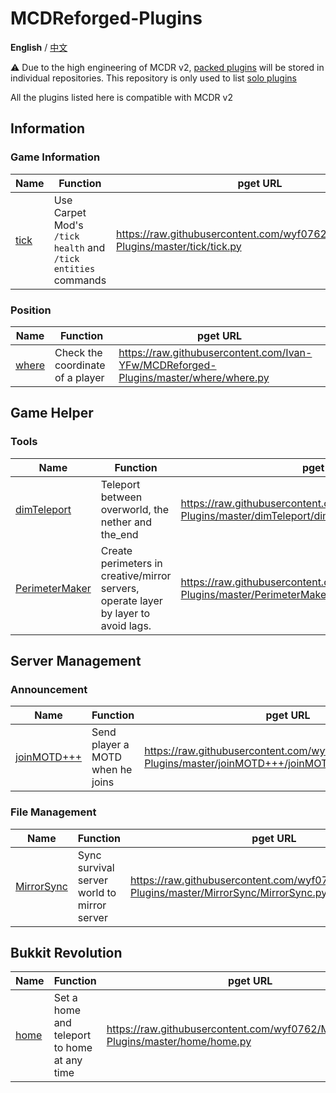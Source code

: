 # MCDReforged-Plugins

**English** / [中文](./README_cn.md)

⚠️ Due to the high engineering of MCDR v2, [packed plugins](https://mcdreforged.readthedocs.io/en/latest/plugin_dev/plugin_format.html#packed-plugin) will be stored in individual repositories. This repository is only used to list [solo plugins](https://mcdreforged.readthedocs.io/en/latest/plugin_dev/plugin_format.html#solo-plugin)

All the plugins listed here is compatible with MCDR v2

## Information

### Game Information

|Name|Function|pget URL|
|----|----|----|
|[tick](https://github.com/wyf0762/MCDReforged-Plugins/tree/master/tick)|Use Carpet Mod's `/tick health` and `/tick entities` commands|https://raw.githubusercontent.com/wyf0762/MCDReforged-Plugins/master/tick/tick.py|

### Position

|Name|Function|pget URL|
|----|----|----|
|[where](https://github.com/Ivan-YFw/MCDReforged-Plugins/tree/master/where)|Check the coordinate of a player|https://raw.githubusercontent.com/Ivan-YFw/MCDReforged-Plugins/master/where/where.py|

## Game Helper

### Tools

|Name|Function|pget URL|
|----|----|----|
|[dimTeleport](https://github.com/wyf0762/MCDReforged-Plugins/tree/master/dimTeleport)|Teleport between overworld, the nether and the_end|https://raw.githubusercontent.com/wyf0762/MCDReforged-Plugins/master/dimTeleport/dimTeleport.py|
|[PerimeterMaker](https://github.com/wyf0762/MCDReforged-Plugins/tree/master/PerimeterMaker)|Create perimeters in creative/mirror servers, operate layer by layer to avoid lags.|https://raw.githubusercontent.com/wyf0762/MCDReforged-Plugins/master/PerimeterMaker/PerimeterMaker.py|

## Server Management

### Announcement

|Name|Function|pget URL|
|----|----|----|
|[joinMOTD+++](https://github.com/wyf0762/MCDReforged-Plugins/tree/master/joinMOTD+++)|Send player a MOTD when he joins|https://raw.githubusercontent.com/wyf0762/MCDReforged-Plugins/master/joinMOTD+++/joinMOTD+++.py|

### File Management

|Name|Function|pget URL|
|----|----|----|
|[MirrorSync](https://github.com/wyf0762/MCDReforged-Plugins/tree/master/MirrorSync)|Sync survival server world to mirror server|https://raw.githubusercontent.com/wyf0762/MCDReforged-Plugins/master/MirrorSync/MirrorSync.py|

## Bukkit Revolution

|Name|Function|pget URL|
|----|----|----|
|[home](https://github.com/wyf0762/MCDReforged-Plugins/tree/master/home)|Set a home and teleport to home at any time|https://raw.githubusercontent.com/wyf0762/MCDReforged-Plugins/master/home/home.py|